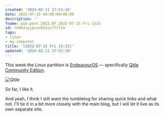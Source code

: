```yaml
---
created: '2024-02-11 17:51:16'
date: 2022-07-15 00:00:00+00:00
description: ''
fname: pub.post.2022.07.2022-07-15-fri-1515
id: rm9m3uyjpcxv02vuc77tf1n
tags:
- linux
- my-computer
title: '[2022-07-15 Fri 15:15]'
updated: '2024-02-11 17:52:10'
---
```


This week the Linux partition is [EndeavourOS](https://endeavouros.com) — specifically
[Qtile Community Edition](https://discovery.endeavouros.com/window-tiling-managers/qtile/2022/01/).

<!--more-->

![Qtile](assets/img/2022-07-15-desktop.png "you have to add a few things to make tiling window manager screenshots interesting")

So far, I like it.

And yeah, I think I still want the tumblelog for sharing quick links and what not. I'll tie it in a bit more closely with the main blog, but I will let it live as its own separate site.